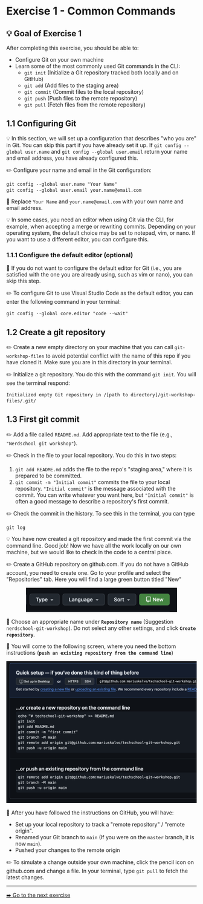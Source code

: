 # Exercise 1 - Common Commands

## :bulb: Goal of Exercise 1

After completing this exercise, you should be able to:

- Configure Git on your own machine
- Learn some of the most commonly used Git commands in the CLI:
  - `git init` (Initialize a Git repository tracked both locally and on GitHub)
  - `git add` (Add files to the staging area)
  - `git commit` (Commit files to the local repository)
  - `git push` (Push files to the remote repository)
  - `git pull` (Fetch files from the remote repository)

## 1.1 Configuring Git

:bulb: In this section, we will set up a configuration that describes "who you are" in Git. You can skip this part if you have already set it up. If `git config --global user.name` and `git config --global user.email` return your name and email address, you have already configured this.

:pencil2: Configure your name and email in the Git configuration:

```shell
git config --global user.name "Your Name"
git config --global user.email your.name@email.com
```

:book: Replace `Your Name` and `your.name@email.com` with your own name and email address.

:bulb: In some cases, you need an editor when using Git via the CLI, for example, when accepting a merge or rewriting commits. Depending on your operating system, the default choice may be set to notepad, vim, or nano. If you want to use a different editor, you can configure this.

### 1.1.1 Configure the default editor (optional)

:book: If you do not want to configure the default editor for Git (i.e., you are satisfied with the one you are already using, such as vim or nano), you can skip this step.

:pencil2: To configure Git to use Visual Studio Code as the default editor, you can enter the following command in your terminal:

```shell
git config --global core.editor "code --wait"
```

## 1.2 Create a git repository

:pencil2: Create a new empty directory on your machine that you can call `git-workshop-files` to avoid potential conflict with the name of this repo if you have cloned it. Make sure you are in this directory in your terminal.

:pencil2: Initialize a git repository. You do this with the command `git init`.
You will see the terminal respond:

```
Initialized empty Git repository in /[path to directory]/git-workshop-files/.git/
```

## 1.3 First git commit

:pencil2: Add a file called `README.md`. Add appropriate text to the file (e.g., `"Nerdschool git workshop"`).

:pencil2: Check in the file to your local repository. You do this in two steps:

1. `git add README.md` adds the file to the repo's "staging area," where it is prepared to be committed.
2. `git commit -m "Initial commit"` commits the file to your local repository. `"Initial commit"` is the message associated with the commit. You can write whatever you want here, but `"Initial commit"` is often a good message to describe a repository's first commit.

:pencil2: Check the commit in the history. To see this in the terminal, you can type

```
git log
```

:bulb: You have now created a git repository and made the first commit via the command line. Good job! Now we have all the work locally on our own machine, but we would like to check in the code to a central place.

:pencil2: Create a GitHub repository on github.com. If you do not have a GitHub account, you need to create one. Go to your profile and select the "Repositories" tab. Here you will find a large green button titled "New"

<div style="text-align: center">
  <img src="../images/nytt-repo.png" alt="Alt Text" width="400" >
</div>


:book: Choose an appropriate name under **`Repository name`** (Suggestion `nerdschool-git-workshop`). Do not select any other settings, and click **`Create repository`**.

:book: You will come to the following screen, where you need the bottom instructions (**`push an existing repository from the command line`**)

<div style="text-align: center">
  <img src="../images/opprettet-repo.png" alt="Alt Text" width="600">
</div>


:book: After you have followed the instructions on GitHub, you will have:

- Set up your local repository to track a "remote repository" / "remote origin".
- Renamed your Git branch to `main` (If you were on the `master` branch, it is now `main`).
- Pushed your changes to the remote origin

:pencil2: To simulate a change outside your own machine, click the pencil icon on github.com and change a file. In your terminal, type `git pull` to fetch the latest changes.

---

[:arrow_right: Go to the next exercise](../exercise-2/README.md)
